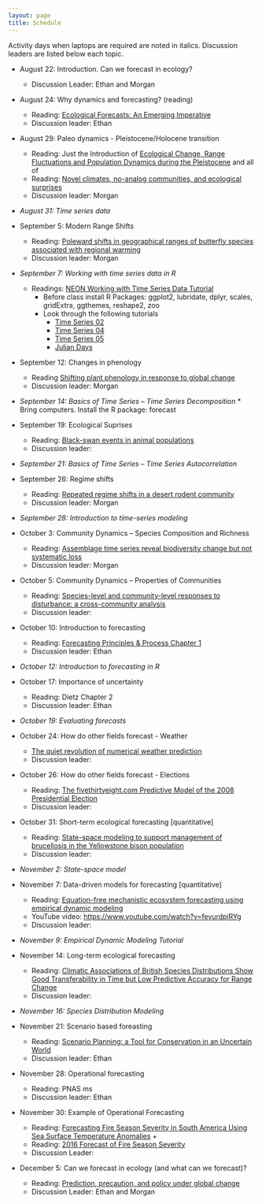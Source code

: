 ```yaml
---
layout: page
title: Schedule
---
```

Activity days when laptops are required are noted in italics. Discussion leaders are listed below each topic.

* August 22: Introduction. Can we forecast in ecology?
    * Discussion Leader: Ethan and Morgan

* August 24: Why dynamics and forecasting? (reading)
    * Reading: [Ecological Forecasts: An Emerging Imperative](https://doi.org/10.1126/science.293.5530.657)
    * Discussion leader: Ethan 

* August 29: Paleo dynamics - Pleistocene/Holocene transition
    * Reading: Just the Introduction of
      [Ecological Change, Range Fluctuations and Population Dynamics during the Pleistocene](https://doi.org/10.1016/j.cub.2009.06.030)
      and all of
    * Reading: [Novel climates, no-analog communities, and ecological surprises](https://doi.org/10.1890/070037)
    * Discussion leader: Morgan
 
* *August 31: Time series data*

* September 5: Modern Range Shifts
    * Reading: [Poleward shifts in geographical ranges of butterfly species associated with regional warming](https://doi.org/10.1038/21181)
    * Discussion leader: Morgan
 
* *September 7: Working with time series data in R*
    * Readings: [NEON Working with Time Series Data Tutorial](http://neondataskills.org/tutorial-series/tabular-time-series/)
        * Before class install R Packages: ggplot2, lubridate, dplyr, scales, gridExtra, ggthemes, reshape2, zoo
        * Look through the following tutorials
            *  [Time Series 02](http://neondataskills.org/R/time-series-convert-date-time-class-POSIX/)
            *  [Time Series 04](http://neondataskills.org/R/time-series-subset-dplyr/)
            *  [Time Series 05](http://neondataskills.org/R/time-series-plot-ggplot/)
            *  [Julian Days](http://neondataskills.org/R/julian-day-conversion/)
 
* September 12: Changes in phenology
    * Reading [Shifting plant phenology in response to global change](https://doi.org/10.1016/j.tree.2007.04.003)
    * Discussion leader: Morgan
 
* *September 14: Basics of Time Series – Time Series Decomposition*
      * Bring computers. Install the R package: forecast

* September 19: Ecological Suprises
    * Reading: [Black-swan events in animal populations](https://doi.org/10.1073/pnas.1611525114)
    * Discussion leader: 
 
* *September 21: Basics of Time Series – Time Series Autocorrelation*

* September 26: Regime shifts
    * Reading: [Repeated regime shifts in a desert rodent community](https://doi.org/10.1101/163931)
    * Discussion leader: Morgan
 
* *September 28: Introduction to time-series modeling*

* October 3: Community Dynamics – Species Composition and Richness 
    * Reading: [Assemblage time series reveal biodiversity change but not systematic loss](https://doi.org/10.1126/science.1248484)
    * Discussion leader: Morgan
 
* October 5: Community Dynamics – Properties of Communities
    * Reading: [Species-level and community-level responses to disturbance: a cross-community analysis](https://doi.org/10.1890/13-2250.1)
    * Discussion leader:
 
* October 10: Introduction to forecasting
    * Reading: [Forecasting Principles & Process Chapter 1](https://www.otexts.org/fpp/1)
    * Discussion leader: Ethan

* *October 12: Introduction to forecasting in R*

* October 17: Importance of uncertainty
    * Reading: Dietz Chapter 2
    * Discussion leader: Ethan
 
* *October 19: Evaluating forecasts*

* October 24: How do other fields forecast - Weather
    * [The quiet revolution of numerical weather prediction](https://doi.org/10.1038/nature14956)
    * Discussion leader:
 
* October 26: How do other fields forecast - Elections
    * Reading:
[The fivethirtyeight.com Predictive Model of the 2008 Presidential Election](https://www.causeweb.org/cause/archive/stats/STATS_50.pdf)
    * Discussion leader: 
 
* October 31: Short-term ecological forecasting [quantitative]
    * Reading: [State-space modeling to support management of brucellosis in the Yellowstone bison population](https://doi.org/10.1890/14-1413.1) 
    * Discussion leader: 
 
* *November 2: State-space model*

* November 7: Data-driven models for forecasting [quantitative]
    * Reading: [Equation-free mechanistic ecosystem forecasting using empirical dynamic modeling](https://doi.org/10.1073/pnas.1417063112) 
    * YouTube video: https://www.youtube.com/watch?v=fevurdpiRYg
    * Discussion leader: 

* *November 9: Empirical Dynamic Modeling Tutorial*

* November 14: Long-term ecological forecasting
    * Reading: [Climatic Associations of British Species Distributions Show Good Transferability in Time but Low Predictive Accuracy for Range Change](http://dx.doi.org/10.1371/journal.pone.0040212) 
    * Discussion leader:

* *November 16: Species Distribution Modeling*

* November 21: Scenario based foreasting

    * Reading: [Scenario Planning: a Tool for Conservation in an Uncertain World](https://doi.org/10.1046/j.1523-1739.2003.01491.x)
    * Discussion leader: Ethan
    
* November 28: Operational forecasting
    * Reading: PNAS ms
    * Discussion leader: Ethan
 
* November 30: Example of Operational Forecasting
    * Reading: [Forecasting Fire Season Severity in South America Using Sea Surface Temperature Anomalies](https://doi.org/10.1126/science.1209472) +
    * Reading: [2016 Forecast of Fire Season Severity](http://www.ess.uci.edu/~amazonfirerisk/ForecastWeb/SAMFSS2016.html)
    * Discussion Leader: 

* December 5: Can we forecast in ecology (and what can we forecast)?
    * Reading: [Prediction, precaution, and policy under global change](https://doi.org/10.1126/science.1261824)
    * Discussion Leader: Ethan and Morgan


